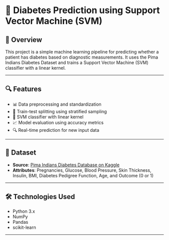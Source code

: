# 🧠 Diabetes Prediction using Support Vector Machine (SVM)

## 📌 Overview

This project is a simple machine learning pipeline for predicting whether a patient has diabetes based on diagnostic measurements. It uses the Pima Indians Diabetes Dataset and trains a Support Vector Machine (SVM) classifier with a linear kernel.

---

## 🔍 Features

- 📊 Data preprocessing and standardization
- 🧪 Train-test splitting using stratified sampling
- 🧠 SVM classifier with linear kernel
- 📈 Model evaluation using accuracy metrics
- 🔍 Real-time prediction for new input data

---

## 📁 Dataset

- **Source**: [Pima Indians Diabetes Database on Kaggle](https://www.kaggle.com/datasets/uciml/pima-indians-diabetes-database)
- **Attributes**: Pregnancies, Glucose, Blood Pressure, Skin Thickness, Insulin, BMI, Diabetes Pedigree Function, Age, and Outcome (0 or 1)

---

## 🛠️ Technologies Used

- Python 3.x
- NumPy
- Pandas
- scikit-learn

---

